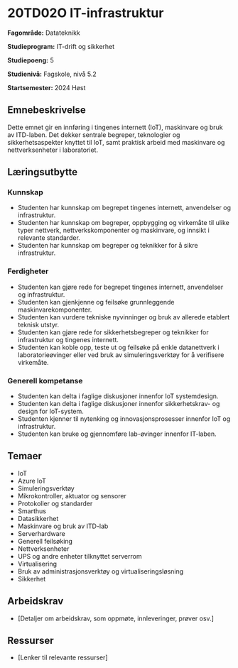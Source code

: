 # 20TD02O IT-infrastruktur

**Fagområde:** Datateknikk

**Studieprogram:** IT-drift og sikkerhet

**Studiepoeng:** 5

**Studienivå:** Fagskole, nivå 5.2

**Startsemester:** 2024 Høst

## Emnebeskrivelse

Dette emnet gir en innføring i tingenes internett (IoT), maskinvare og bruk av ITD-laben. Det dekker sentrale begreper, teknologier og sikkerhetsaspekter knyttet til IoT, samt praktisk arbeid med maskinvare og nettverksenheter i laboratoriet.

## Læringsutbytte

### Kunnskap
* Studenten har kunnskap om begrepet tingenes internett, anvendelser og infrastruktur.
* Studenten har kunnskap om begreper, oppbygging og virkemåte til ulike typer nettverk, nettverkskomponenter og maskinvare, og innsikt i relevante standarder.
* Studenten har kunnskap om begreper og teknikker for å sikre infrastruktur.

### Ferdigheter
* Studenten kan gjøre rede for begrepet tingenes internett, anvendelser og infrastruktur.
* Studenten kan gjenkjenne og feilsøke grunnleggende maskinvarekomponenter.
* Studenten kan vurdere tekniske nyvinninger og bruk av allerede etablert teknisk utstyr.
* Studenten kan gjøre rede for sikkerhetsbegreper og teknikker for infrastruktur og tingenes internett.
* Studenten kan koble opp, teste ut og feilsøke på enkle datanettverk i laboratorieøvinger eller ved bruk av simuleringsverktøy for å verifisere virkemåte.

### Generell kompetanse
* Studenten kan delta i faglige diskusjoner innenfor IoT systemdesign.
* Studenten kan delta i faglige diskusjoner innenfor sikkerhetskrav- og design for IoT-system.
* Studenten kjenner til nytenking og innovasjonsprosesser innenfor IoT og infrastruktur.
* Studenten kan bruke og gjennomføre lab-øvinger innenfor IT-laben.

## Temaer
* IoT
* Azure IoT
* Simuleringsverktøy
* Mikrokontroller, aktuator og sensorer
* Protokoller og standarder
* Smarthus
* Datasikkerhet
* Maskinvare og bruk av ITD-lab
* Serverhardware
* Generell feilsøking
* Nettverksenheter
* UPS og andre enheter tilknyttet serverrom
* Virtualisering
* Bruk av administrasjonsverktøy og virtualiseringsløsning
* Sikkerhet

## Arbeidskrav
* [Detaljer om arbeidskrav, som oppmøte, innleveringer, prøver osv.]

## Ressurser
* [Lenker til relevante ressurser]
